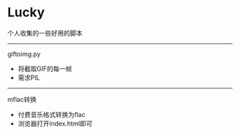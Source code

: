 # Lucky

个人收集的一些好用的脚本

---
giftoimg.py

* 将截取GIF的每一帧
* 需求PIL

---
mflac转换

* 付费音乐格式转换为flac
* 浏览器打开index.html即可
